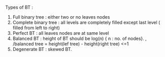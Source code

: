 Types of BT :
1. Full binary tree : either two or no leaves nodes
2. Complete binary tree : all levels are completely filled except last level ( filled from left to right)
3. Perfect BT :  all leaves nodes are at same level
4. Balanced BT :  height of BT should be log(n) { n : no. of nodes}. , /balanced tree = height(lef tree) - height(right tree) <=1
5. Degenerate BT : skewed BT.
   